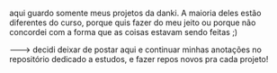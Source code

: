 aqui guardo somente meus projetos da danki. A maioria deles estão diferentes do curso, porque quis fazer do meu jeito ou porque não concordei com a forma que as coisas estavam sendo feitas ;)

---> decidi deixar de postar aqui e continuar minhas anotações no repositório dedicado a estudos, e fazer repos novos pra cada projeto!
